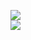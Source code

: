 [![](https://img.shields.io/badge/Made%20With-Github%20Spray-lightgrey.svg?style=for-the-badge&logo=github)](https://github.com/Annihil/github-spray#11860)  
[![](https://i.imgur.com/2DrTn0Z.gif)](https://github.com/Annihil/github-spray)